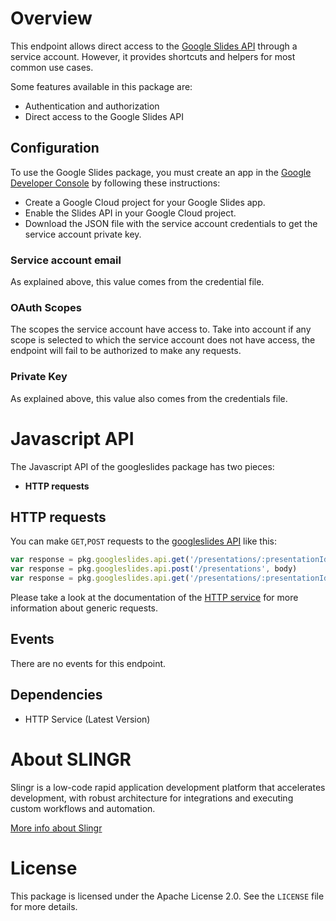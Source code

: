 
# Overview

This endpoint allows direct access to the [Google Slides API](https://developers.google.com/slides/api/reference/rest?hl=es-419) through a service account. 
However, it provides shortcuts and helpers for most common use cases.

Some features available in this package are:

- Authentication and authorization
- Direct access to the Google Slides API

## Configuration

To use the Google Slides package, you must create an app in the [Google Developer Console](https://console.developers.google.com)
by following these instructions:

- Create a Google Cloud project for your Google Slides app.
- Enable the Slides API in your Google Cloud project.
- Download the JSON file with the service account credentials to get the service account private key.

### Service account email

As explained above, this value comes from the credential file.

### OAuth Scopes

The scopes the service account have access to. 
Take into account 
if any scope is selected to which the service account does not have access, 
the endpoint will fail to be authorized to make any requests.

### Private Key

As explained above, this value also comes from the credentials file.

# Javascript API

The Javascript API of the googleslides package has two pieces:

- **HTTP requests**

## HTTP requests
You can make `GET`,`POST` requests to the [googleslides API](https://developers.google.com/slides/api/reference/rest) like this:
```javascript
var response = pkg.googleslides.api.get('/presentations/:presentationId')
var response = pkg.googleslides.api.post('/presentations', body)
var response = pkg.googleslides.api.get('/presentations/:presentationId/pages/:pageObjectId')
```

Please take a look at the documentation of the [HTTP service](https://github.com/slingr-stack/http-service)
for more information about generic requests.

## Events

There are no events for this endpoint.

## Dependencies
* HTTP Service (Latest Version)

# About SLINGR

Slingr is a low-code rapid application development platform that accelerates development, with robust architecture for integrations and executing custom workflows and automation.

[More info about Slingr](https://slingr.io)

# License

This package is licensed under the Apache License 2.0. See the `LICENSE` file for more details.
